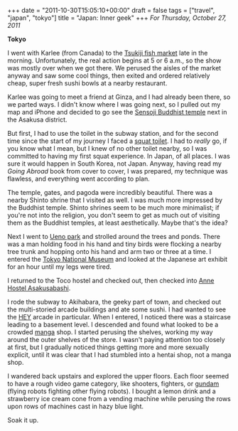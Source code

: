 +++
date = "2011-10-30T15:05:10+00:00"
draft = false
tags = ["travel", "japan", "tokyo"]
title = "Japan: Inner geek"
+++
*For Thursday, October 27, 2011*

**Tokyo**

I went with Karlee (from Canada) to the [Tsukiji fish market](http://www.google.com/search?client=safari&rls=en&q=Tsukiji+fish+market&oe=UTF-8&um=1&ie=UTF-8&hl=en&tbm=isch&source=og&sa=N&tab=wi&biw=1366&bih=690&sei=%20hF6tTuSjKeGImQWynpDKDg) late in the morning. Unfortunately, the real action begins at 5 or 6 a.m., so the show was mostly over when we got there. We perused the aisles of the market anyway and saw some cool things, then exited and ordered relatively cheap, super fresh sushi bowls at a nearby restaurant.

Karlee was going to meet a friend at Ginza, and I had already been there, so we parted ways. I didn't know where I was going next, so I pulled out my map and iPhone and decided to go see the [Sensoji Buddhist temple](http://www.google.com/search?pq=sensoji+buddhist+temple&hl=en&sugexp=kjrmc&cp=8&gs_id=d&xhr=t&q=sensoji+temple&qe=U2Vuc29qaSAgdGVtcGxl&qesig=nxsBqV31WGtqc4ajpPxPzg&pkc=AFgZ2tlmDR6Ot_3-EMQqlbi16MIg_kexau4jLQt7BnKEN9sM4iQob6tdEN7t8QubL1XKFYXm1BdVKQSsU2BWS7mbPrfiHa0xVQ&client=safari&rls=en&gs_sm=&gs_upl=&bav=on.2,or.r_gc.r_pw.,cf.osb&biw=1366&bih=690&um=1&ie=UTF-8&tbm=isch&source=og&sa=N&tab=wi) next in the Asakusa district.

But first, I had to use the toilet in the subway station, and for the second time since the start of my journey I faced a [squat toilet](http://www.google.com/search?client=safari&rls=en&q=squat+toilet&oe=UTF-8&um=1&ie=UTF-8&hl=en&tbm=isch&source=og&sa=N&tab=wi&biw=1366&bih=690&sei=%20w1-tTuDgNcafmQW60sTVDg). I had to *really* go, if you know what I mean, but I knew of no other toilet nearby, so I was committed to having my first squat experience. In Japan, of all places. I was sure it would happen in South Korea, not Japan. Anyway, having read my *Going Abroad* book from cover to cover, I was prepared, my technique was flawless, and everything went according to plan.

The temple, gates, and pagoda were incredibly beautiful. There was a nearby Shinto shrine that I visited as well. I was much more impressed by the Buddhist temple. Shinto shrines seem to be much more minimalist; if you're not into the religion, you don't seem to get as much out of visiting them as the Buddhist temples, at least aesthetically. Maybe that's the idea?

Next I went to [Ueno park](http://www.google.com/search?client=safari&rls=en&q=Ueno+park&oe=UTF-8&um=1&ie=UTF-8&hl=en&tbm=isch&source=og&sa=N&tab=wi&biw=1366&bih=690&sei=%20oV-tTvmgIKvImQWawsnKDg) and strolled around the trees and ponds. There was a man holding food in his hand and tiny birds were flocking a nearby tree trunk and hopping onto his hand and arm two or three at a time. I entered the [Tokyo National Museum](http://www.google.com/search?client=safari&rls=en&q=Tokyo+National+Museum&oe=UTF-8&um=1&ie=UTF-8&hl=en&tbm=isch&source=og&sa=N&tab=wi&biw=1366&bih=690&sei=%208GKtTsTcHMnrmAXLrLDaDg) and looked at the Japanese art exhibit for an hour until my legs were tired.

I returned to the Toco hostel and checked out, then checked into [Anne Hostel Asakusabashi](http://www.hostelworld.com/hosteldetails.php/Anne-Hostel-Asakusabashi/Tokyo/32652).

I rode the subway to Akihabara, the geeky part of town, and checked out the multi-storied arcade buildings and ate some sushi. I had wanted to see the [HEY](http://www.taito.co.jp/gc/details/tokyo/tokyo/sgc00366/index.html) arcade in particular. When I entered, I noticed there was a staircase leading to a basement level. I descended and found what looked to be a crowded [manga](http://en.wikipedia.org/wiki/Manga) shop. I started perusing the shelves, working my way around the outer shelves of the store. I wasn't paying attention too closely at first, but I gradually noticed things getting more and more sexually explicit, until it was clear that I had stumbled into a hentai shop, not a manga shop.

I wandered back upstairs and explored the upper floors. Each floor seemed to have a rough video game category, like shooters, fighters, or [gundam](http://www.google.com/search?client=safari&rls=en&q=gundam&oe=UTF-8&um=1&ie=UTF-8&hl=en&tbm=isch&source=og&sa=N&tab=wi&biw=1366&bih=690&sei=%20j2WtTvCqDs3qmAW3_eHKDg) (flying robots fighting other flying robots). I bought a lemon drink and a strawberry ice cream cone from a vending machine while perusing the rows upon rows of machines cast in hazy blue light.

Soak it up.